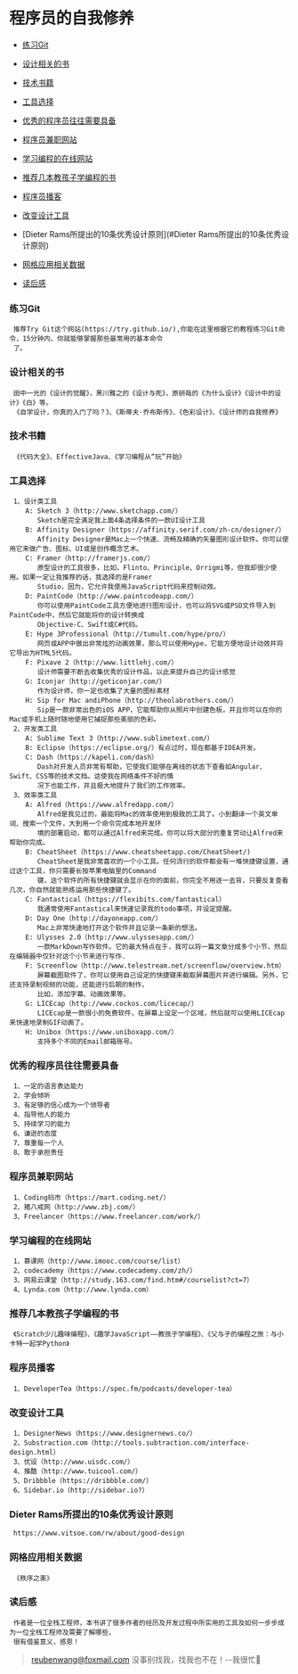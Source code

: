 # 程序员的自我修养

 - [练习Git](#练习Git)
 
 - [设计相关的书](#设计相关的书)
 
 - [技术书籍](#技术书籍)
 
 - [工具选择](#工具选择)
 
 - [优秀的程序员往往需要具备](#优秀的程序员往往需要具备)
 
 - [程序员兼职网站](#程序员兼职网站)
 
 - [学习编程的在线网站](#学习编程的在线网站)
 
 - [推荐几本教孩子学编程的书](#推荐几本教孩子学编程的书)
 
 - [程序员播客](#程序员播客)
 
 - [改变设计工具](#改变设计工具)
 
 - [Dieter Rams所提出的10条优秀设计原则](#Dieter Rams所提出的10条优秀设计原则)
 
 - [网格应用相关数据](#网格应用相关数据)
 
 - [读后感](#读后感)
 
 ### 练习Git
     推荐Try Git这个网站(https://try.github.io/),你能在这里根据它的教程练习Git命令，15分钟内，你就能够掌握那些最常用的基本命令
     了。
 
 ### 设计相关的书
     田中一光的《设计的觉醒》，黑川雅之的《设计与死》，原研哉的《为什么设计》《设计中的设计》《白》等。
     《自学设计，你真的入门了吗？》、《斯蒂夫·乔布斯传》、《色彩设计》、《设计师的自我修养》
  
 ### 技术书籍
     《代码大全》、EffectiveJava、《学习编程从“玩”开始》
 
 ### 工具选择
     1、设计类工具
        A: Sketch 3（http://www.sketchapp.com/）
           Sketch是完全满足我上面4条选择条件的一款UI设计工具
        B: Affinity Designer（https://affinity.serif.com/zh-cn/designer/）  
           Affinity Designer是Mac上一个快速、流畅及精确的矢量图形设计软件。你可以使用它来做广告、图标、UI或是创作概念艺术。
        C: Framer（http://framerjs.com/）
           原型设计的工具很多，比如，Flinto、Principle、Orrigmi等，但我却很少使用。如果一定让我推荐的话，我选择的是Framer 
           Studio，因为，它允许我使用JavaScript代码来控制动效。
        D: PaintCode（http://www.paintcodeapp.com/）
           你可以使用PaintCode工具方便地进行图形设计，也可以将SVG或PSD文件导入到PaintCode中，然后它就能将你的设计转换成
           Objective-C、Swift或C#代码。
        E: Hype 3Professional（http://tumult.com/hype/pro/）
           网页或APP中做出非常炫的动画效果，那么可以使用Hype，它能方便地设计动效并将它导出为HTML5代码。
        F: Pixave 2（http://www.littlehj.com/）
           设计师需要不断去收集优秀的设计作品，以此来提升自己的设计感觉
        G: Iconjar（http://geticonjar.com/）   
           作为设计师，你一定也收集了大量的图标素材
        H: Sip for Mac andiPhone（http://theolabrothers.com/）
           Sip是一款非常出色的iOS APP，它能帮助你从照片中创建色板，并且你可以在你的Mac或手机上随时随地使用它捕捉那些美丽的色彩。
     2、开发类工具
        A: Sublime Text 3（http://www.sublimetext.com/）
        B: Eclipse（https://eclipse.org/）有点过时，现在都基于IDEA开发。
        C: Dash（https://kapeli.com/dash）
           Dash对开发人员非常有帮助，它使我们能够在离线的状态下查看如Angular、Swift、CSS等的技术文档。这使我在网络条件不好的情
           况下也能工作，并且极大地提升了我们的工作效率。 
     3、效率类工具
        A: Alfred（https://www.alfredapp.com/）  
           Alfred是我见过的，最能将Mac的效率使用到极致的工具了。小到翻译一个英文单词、搜索一个文件，大到用一个命令完成本地开发环
           境的部署启动，都可以通过Alfred来完成。你可以将大部分的重复劳动让Alfred来帮助你完成。
        B: CheatSheet（https://www.cheatsheetapp.com/CheatSheet/)
           CheatSheet是我非常喜欢的一个小工具。任何流行的软件都会有一堆快捷键设置，通过这个工具，你只需要长按苹果电脑里的Command
           键，这个软件的所有快捷键就会显示在你的面前，你完全不用逐一去背，只要反复查看几次，你自然就能熟练运用那些快捷键了。
        C: Fantastical（https://flexibits.com/fantastical）
           我通常使用Fantastical来快速记录我的todo事项，并设定提醒。
        D: Day One（http://dayoneapp.com/）
           Mac上非常快速地打开这个软件并且记录一条新的想法。
        E: Ulysses 2.0（http://www.ulyssesapp.com/）
           一款MarkDown写作软件。它的最大特点在于，我可以将一篇文章分成多个小节，然后在编辑器中仅针对这个小节来进行写作.
        F: Screenflow（http://www.telestream.net/screenflow/overview.htm）
           屏幕截图软件了，你可以使用自己设定的快捷键来截取屏幕图片并进行编辑。另外，它还支持录制视频的功能，还能进行后期的制作，
           比如，添加字幕、动画效果等。
        G: LICEcap（http://www.cockos.com/licecap/）
           LICEcap是一款很小的免费软件，在屏幕上设定一个区域，然后就可以使用LICEcap来快速地录制GIF动画了。
        H: Unibox（https://www.uniboxapp.com/）
           支持多个不同的Email邮箱账号。  
            
 ### 优秀的程序员往往需要具备
     1、一定的语言表达能力
     2、学会倾听
     3、有足够的信心成为一个领导者
     4、指导他人的能力
     5、持续学习的能力
     6、谦逊的态度
     7、尊重每一个人
     8、敢于承担责任
 
 ### 程序员兼职网站
     1、Coding码市（https://mart.coding.net/）
     2、猪八戒网（http://www.zbj.com/）
     3、Freelancer（https://www.freelancer.com/work/）   
 
 ### 学习编程的在线网站
     1、慕课网（http://www.imooc.com/course/list）
     2、codecademy（https://www.codecademy.com/zh/）
     3、网易云课堂（http://study.163.com/find.htm#/courselist?ct=7）
     4、Lynda.com（http://www.lynda.com）
 
 ### 推荐几本教孩子学编程的书
     《Scratch少儿趣味编程》、《趣学JavaScript——教孩子学编程》、《父与子的编程之旅：与小卡特一起学Python》 
 
 ### 程序员播客
     1、DeveloperTea（https://spec.fm/podcasts/developer-tea）    
     
 ### 改变设计工具
     1、DesignerNews（https://www.designernews.co/）  
     2、Substraction.com（http://tools.subtraction.com/interface-design.html）  
     3、优设（http://www.uisdc.com/）
     4、推酷（http://www.tuicool.com/）
     5、Dribbble（https://dribbble.com/）
     6、Sidebar.io（http://sidebar.io?）
 
 ### Dieter Rams所提出的10条优秀设计原则   
     https://www.vitsoe.com/rw/about/good-design 
     
 ### 网格应用相关数据
     《秩序之美》    
  
 ### 读后感
     作者是一位全栈工程师，本书讲了很多作者的经历及开发过程中所实用的工具及如何一步步成为一位全栈工程师及需要了解哪些，
     很有借鉴意义，感恩！
       
> reubenwang@foxmail.com
> 没事别找我，找我也不在！--我很忙🦆